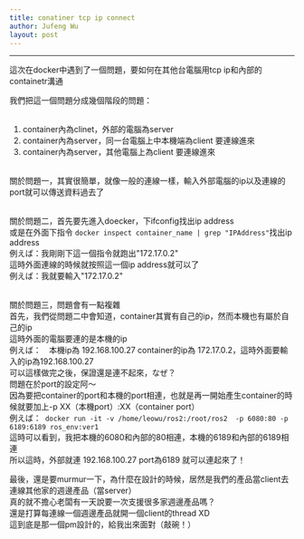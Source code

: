 ```yaml
---
title: conatiner tcp ip connect
author: Jufeng Wu
layout: post
---
```


----------------------
這次在docker中遇到了一個問題，要如何在其他台電腦用tcp ip和內部的containetr溝通<br/>

我們把這一個問題分成幾個階段的問題：<br/><br/>

1. container內為clinet，外部的電腦為server<br/>
2. container內為server，同一台電腦上中本機端為client 要連線進來<br/>
3. container內為server，其他電腦上為client 要連線進來<br/><br/>

關於問題一，其實很簡單，就像一般的連線一樣，輸入外部電腦的ip以及連線的port就可以傳送資料過去了<br/><br/>

關於問題二，首先要先進入doecker，下ifconfig找出ip address<br/>
或是在外面下指令 ``docker inspect container_name | grep "IPAddress"``找出ip address<br/>
例えば：我剛剛下這一個指令就跑出"172.17.0.2"<br/>
這時外面連線的時候就按照這一個ip address就可以了<br/>
例えば：我就要輸入"172.17.0.2"<br/><br/>

關於問題三，問題會有一點複雜<br/>
首先，我們從問題二中會知道，container其實有自己的ip，然而本機也有屬於自己的ip<br/>
這時外面的電腦要連的是本機的ip<br/>
例えば：　本機ip為 192.168.100.27  container的ip為 172.17.0.2，這時外面要輸入的ip為192.168.100.27<br/>
可以這樣做完之後，保證還是連不起來，なぜ？<br/>
問題在於port的設定阿～<br/>
因為要把container的port和本機的port相連，也就是再一開始產生container的時候就要加上-p XX（本機port）:XX（container port）<br/>
例えば：`` docker run -it -v /home/leowu/ros2:/root/ros2  -p 6080:80 -p 6189:6189 ros_env:ver1``<br/>
這時可以看到，我把本機的6080和內部的80相連，本機的6189和內部的6189相連<br/>
所以這時，外部就連 192.168.100.27 port為6189 就可以連起來了！<br/>

最後，還是要murmur一下，為什麼在設計的時候，居然是我們的產品當client去連線其他家的週邊產品（當server）<br/>
真的就不擔心老闆有一天說要一次支援很多家週邊產品嗎？<br/>
還是打算每連線一個週邊產品就開一個client的thread XD<br/>
這到底是那一個pm設計的，給我出來面對（敲碗！）<br/>
